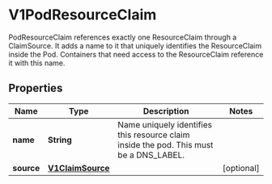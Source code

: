 

# V1PodResourceClaim

PodResourceClaim references exactly one ResourceClaim through a ClaimSource. It adds a name to it that uniquely identifies the ResourceClaim inside the Pod. Containers that need access to the ResourceClaim reference it with this name.
## Properties

Name | Type | Description | Notes
------------ | ------------- | ------------- | -------------
**name** | **String** | Name uniquely identifies this resource claim inside the pod. This must be a DNS_LABEL. | 
**source** | [**V1ClaimSource**](V1ClaimSource.md) |  |  [optional]



